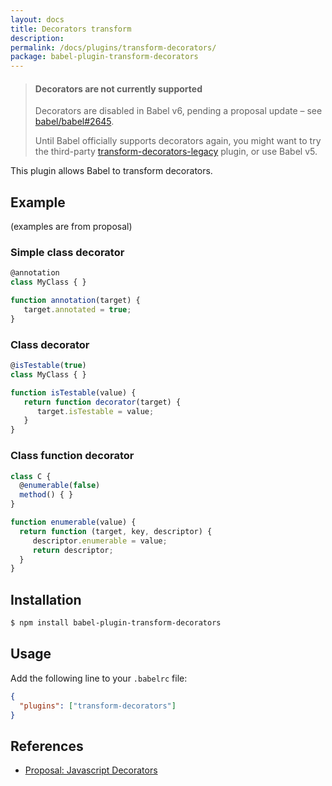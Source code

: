 ```yaml
---
layout: docs
title: Decorators transform
description:
permalink: /docs/plugins/transform-decorators/
package: babel-plugin-transform-decorators
---
```


<blockquote class="babel-callout babel-callout-warning">
  <h4>Decorators are not currently supported</h4>
  <p>
    Decorators are disabled in Babel v6, pending a proposal update – see <a href="https://github.com/babel/babel/issues/2645">babel/babel#2645</a>.
  </p>
  <p>
    Until Babel officially supports decorators again, you might want to try the third-party <a href="https://github.com/loganfsmyth/babel-plugin-transform-decorators-legacy">transform-decorators-legacy</a> plugin, or use Babel v5.
  </p>
</blockquote>

This plugin allows Babel to transform decorators.

## Example

(examples are from proposal)

### Simple class decorator

```js
@annotation
class MyClass { }

function annotation(target) {
   target.annotated = true;
}
```

### Class decorator

```js
@isTestable(true)
class MyClass { }

function isTestable(value) {
   return function decorator(target) {
      target.isTestable = value;
   }
}
```

### Class function decorator

```js
class C {
  @enumerable(false)
  method() { }
}

function enumerable(value) {
  return function (target, key, descriptor) {
     descriptor.enumerable = value;
     return descriptor;
  }
}
```

## Installation

```sh
$ npm install babel-plugin-transform-decorators
```

## Usage

Add the following line to your `.babelrc` file:

```json
{
  "plugins": ["transform-decorators"]
}
```

## References

* [Proposal: Javascript Decorators](https://github.com/wycats/javascript-decorators/blob/master/README.md)
